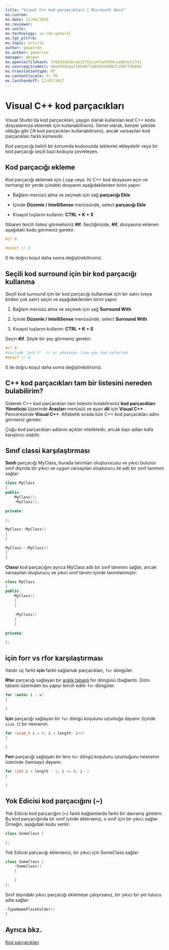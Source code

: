 ```yaml
---
title: "Visual C++ kod parçacıkları | Microsoft Docs"
ms.custom: 
ms.date: 11/04/2016
ms.reviewer: 
ms.suite: 
ms.technology: vs-ide-general
ms.tgt_pltfrm: 
ms.topic: article
author: gewarren
ms.author: gewarren
manager: ghogen
ms.openlocfilehash: 5f6835d418cab15752ca4faa5599cead63e157d1
ms.sourcegitcommit: ebe9fb5eda724936f7a059d35d987c29dffdb50d
ms.translationtype: MT
ms.contentlocale: tr-TR
ms.lasthandoff: 12/07/2017
---
```

# <a name="visual-c-code-snippets"></a>Visual C++ kod parçacıkları

Visual Studio'da kod parçacıkları, yaygın olarak kullanılan kod C++ kodu dosyalarınıza eklemek için kullanabilirsiniz. Genel olarak, benzer şekilde olduğu gibi C# kod parçacıkları kullanabilirsiniz, ancak varsayılan kod parçacıkları farklı kümesidir.

Kod parçacığı belirli bir konumda kodunuzda (ekleme) ekleyebilir veya bir kod parçacığı seçili bazı koduyla çevreleyen.

## <a name="inserting-a-code-snippet"></a>Kod parçacığı ekleme

Kod parçacığı eklemek için (.cpp veya .h) C++ kod dosyasını açın ve herhangi bir yerde içindeki dosyanın aşağıdakilerden birini yapın:

- Bağlam menüsü alma ve seçmek için sağ **parçacığı Ekle**

- İçinde **Düzenle / IntelliSense** menüsünde, select **parçacığı Ekle**

- Kısayol tuşlarını kullanın: **CTRL + K + X**

İtibaren tercih listesi görmelisiniz **#if**. Seçtiğinizde, **#if**, dosyasına eklenen aşağıdaki kodu görmeniz gerekir:

```cpp
#if 0

#endif // 0
```

0 ile doğru koşul daha sonra değiştirebilirsiniz.

## <a name="using-a-code-snippet-to-surround-selected-code"></a>Seçili kod surround için bir kod parçacığı kullanma

Seçili kod surround için bir kod parçacığı kullanmak için bir satırı (veya birden çok satır) seçin ve aşağıdakilerden birini yapın:

1. Bağlam menüsü alma ve seçmek için sağ **Surround With**

2. İçinde **Düzenle / IntelliSense** menüsünde, select **Surround With**

3. Kısayol tuşlarını kullanın: **CTRL + K + S**

Seçin **#if**. Şöyle bir şey görmeniz gerekir:

```cpp
#if 0
#include "pch.h"  // or whatever line you had selected
#endif // 0
```

0 ile doğru koşul daha sonra değiştirebilirsiniz.

## <a name="where-can-i-find-a-complete-list-of-the-c-code-snippets"></a>C++ kod parçacıkları tam bir listesini nereden bulabilirim?

Giderek C++ kod parçacıkları tam listesini bulabilirsiniz **kod parçacıkları Yöneticisi** (üzerinde **Araçları** menüsü) ve ayarı **dil** için **Visual C++** . Penceresinde **Visual C++**. Alfabetik sırada tüm C++ kod parçacıkları adını görmeniz gerekir.

Çoğu kod parçacıkları adlarını açıklar niteliktedir, ancak bazı adları kafa karıştırıcı olabilir.

## <a name="class-vs-classi"></a>Sınıf classi karşılaştırması

**Sınıfı** parçacığı MyClass, burada tanımları oluşturucusu ve yıkıcı bulunur sınıf dışında bir yıkıcı ve uygun varsayılan oluşturucu ile adlı bir sınıf tanımını sağlar:

```cpp
class MyClass
{
public:
    MyClass();
    ~MyClass();

private:

};

MyClass::MyClass()
{
}

MyClass::~MyClass()
{
}
```

**Classi** kod parçacığını ayrıca MyClass adlı bir sınıf tanımını sağlar, ancak varsayılan oluşturucu ve yıkıcı sınıf tanımı içinde tanımlanmıştır:

```cpp
class MyClass
{
public:
    MyClass()
    {
    }

    ~MyClass()
    {
    }

private:

};
```

## <a name="for-vs-forr-vs-rfor"></a>için forr vs rfor karşılaştırması

Vardır üç farklı **için** farklı sağlamak parçacıkları, `for` döngüler.

**Rfor** parçacığı sağlayan bir [aralık tabanlı](/cpp/cpp/range-based-for-statement-cpp) for döngüsü (bağlantı). Dizin tabanlı üzerinden bu yapıyı tercih edilir `for` döngüler.

```cpp
for (auto& i : v)
{

}
```

**İçin** parçacığı sağlayan bir `for` döngü koşulunu uzunluğa dayanır (içinde `size_t`) bir nesnenin.

```cpp
for (size_t i = 0; i < length; i++)
{

}
```

**Forr** parçacığı sağlayan bir ters `for` döngü koşulunu uzunluğunu nesnenin üzerinde (tamsayı) dayanır.

```cpp
for (int i = length - 1; i >= 0; i--)
{

}
```

## <a name="the-destructor-snippet-"></a>Yok Edicisi kod parçacığını (~)

Yok Edicisi kod parçacığını (**~**) farklı bağlamlarda farklı bir davranış gösterir. Bu kod parçacığında bir sınıf içinde eklerseniz, o sınıf için bir yıkıcı sağlar. Örneğin, aşağıdaki kodu verilir:

```cpp
class SomeClass {

};
```

Yok Edicisi parçacığı eklerseniz, bir yıkıcı için SomeClass sağlar:

```cpp
class SomeClass {
    ~SomeClass()
    {

    }
};
```

Sınıf dışındaki yıkıcı parçacığı eklemeye çalışırsanız, bir yıkıcı bir yer tutucu adla sağlar:

```cpp
~TypeNamePlaceholder()
{

```

## <a name="see-also"></a>Ayrıca bkz.

[Kod parçacıkları](../ide/code-snippets.md)
